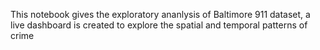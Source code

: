 This notebook gives the exploratory ananlysis of Baltimore 911 dataset, a live dashboard is created to explore the spatial and temporal patterns of crime

